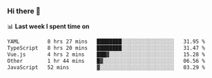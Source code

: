 ### Hi there 👋

<!--
**DBvc/DBvc** is a ✨ _special_ ✨ repository because its `README.md` (this file) appears on your GitHub profile.

Here are some ideas to get you started:

- 🔭 I’m currently working on ...
- 🌱 I’m currently learning ...
- 👯 I’m looking to collaborate on ...
- 🤔 I’m looking for help with ...
- 💬 Ask me about ...
- 📫 How to reach me: ...
- 😄 Pronouns: ...
- ⚡ Fun fact: ...
-->

📊 **Last week I spent time on**
<!--START_SECTION:waka-->

```txt
YAML         8 hrs 27 mins   ████████░░░░░░░░░░░░░░░░░   31.95 %
TypeScript   8 hrs 20 mins   ████████░░░░░░░░░░░░░░░░░   31.47 %
Vue.js       4 hrs 2 mins    ███▓░░░░░░░░░░░░░░░░░░░░░   15.28 %
Other        1 hr 44 mins    █▓░░░░░░░░░░░░░░░░░░░░░░░   06.56 %
JavaScript   52 mins         ▓░░░░░░░░░░░░░░░░░░░░░░░░   03.29 %
```

<!--END_SECTION:waka-->

